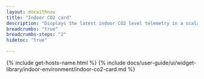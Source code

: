 ```yaml
---
layout: docwithnav
title: "Indoor CO2 card"
description: "Displays the latest indoor CO2 level telemetry in a scalable rectangle card."
breadcrumbs: "true"
breadcrumbs-steps: "2"
hidetoc: "true"

---
```

{% include get-hosts-name.html %}
{% include docs/user-guide/ui/widget-library/indoor-environment/indoor-co2-card.md %}
